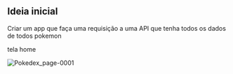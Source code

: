## Ideia inicial

Criar um app que faça uma requisição a uma API que tenha todos os dados de todos pokemon

tela home

![Pokedex_page-0001](https://user-images.githubusercontent.com/84058517/188288511-0e5cac53-4ad2-4b8d-8a13-3c3fac29059f.jpg)
